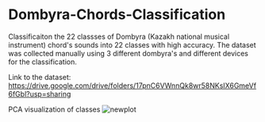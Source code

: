 # Dombyra-Chords-Classification
Classificaiton the 22 classses of Dombyra (Kazakh national musical instrument) chord's sounds into 22 classes with high accuracy. The dataset was collected manually using 3 different dombyra's and different devices for the classification. 


Link to the dataset: 
https://drive.google.com/drive/folders/17pnC6VWnnQk8wr58NKsIX6GmeVf6fGbl?usp=sharing


PCA visualization of classes
![newplot](https://github.com/byergesh/Dombyra-Chords-Classification/assets/91945196/48c4f61c-782e-4e0b-bd46-384d2d4ae043)
